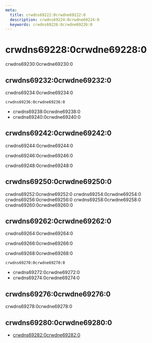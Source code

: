 ```yaml
---
meta:
  title: crwdns69222:0crwdne69222:0
  description: crwdns69224:0crwdne69224:0
  keywords: crwdns69226:0crwdne69226:0
---
```


# crwdns69228:0crwdne69228:0
crwdns69230:0crwdne69230:0

<entry-ad />

## crwdns69232:0crwdne69232:0
crwdns69234:0crwdne69234:0

`crwdns69236:0crwdne69236:0`
- crwdns69238:0crwdne69238:0
- crwdns69240:0crwdne69240:0


## crwdns69242:0crwdne69242:0
crwdns69244:0crwdne69244:0

  crwdns69246:0crwdne69246:0

  crwdns69248:0crwdne69248:0

## crwdns69250:0crwdne69250:0
crwdns69252:0crwdne69252:0
<alert type="success">crwdns69254:0crwdne69254:0</alert>
<alert type="info">crwdns69256:0crwdne69256:0</alert>
<alert type="warning">crwdns69258:0crwdne69258:0</alert>
<alert type="error">crwdns69260:0crwdne69260:0</alert>

## crwdns69262:0crwdne69262:0
crwdns69264:0crwdne69264:0

  crwdns69266:0crwdne69266:0

  crwdns69268:0crwdne69268:0

  `crwdns69270:0crwdne69270:0`
  - crwdns69272:0crwdne69272:0
  - crwdns69274:0crwdne69274:0

## crwdns69276:0crwdne69276:0
crwdns69278:0crwdne69278:0

## crwdns69280:0crwdne69280:0
  - [crwdns69282:0crwdne69282:0]()

<backmatter />
